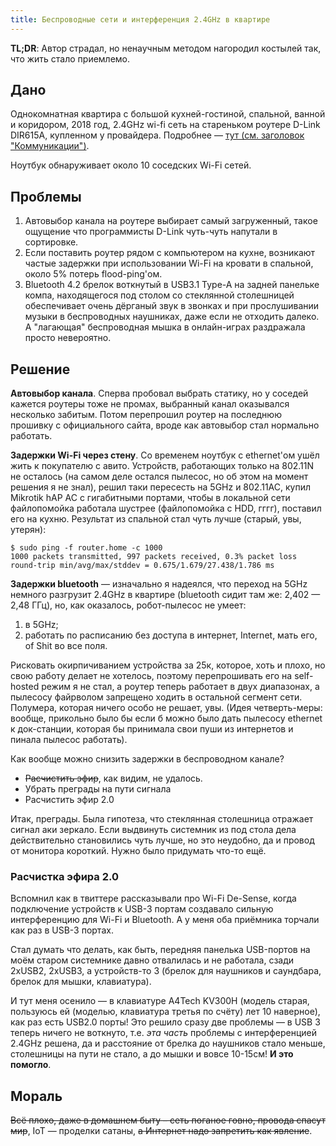 ```yaml
---
title: Беспроводные сети и интерференция 2.4GHz в квартире
---
```


**TL;DR**: Автор страдал, но ненаучным методом нагородил костылей так, что жить стало приемлемо.

## Дано

Однокомнатная квартира с большой кухней-гостиной, спальной, ванной и коридором, 2018 год, 2.4GHz wi-fi сеть на стареньком роутере D-Link DIR615A, купленном у провайдера. Подробнее — [тут (см. заголовок "Коммуникации")](https://strizhechenko.github.io/2019/08/19/flat-management.html#Коммуникации).

Ноутбук обнаруживает около 10 соседских Wi-Fi сетей.

## Проблемы

1. Автовыбор канала на роутере выбирает самый загруженный, такое ощущение что программисты D-Link чуть-чуть напутали в сортировке.
2. Если поставить роутер рядом с компьютером на кухне, возникают частые задержки при использовании Wi-Fi на кровати в спальной, около 5% потерь flood-ping'ом.
3. Bluetooth 4.2 брелок воткнутый в USB3.1 Type-A на задней панельке компа, находящегося под столом со стеклянной столешницей обеспечивает очень дёрганый звук в звонках и при прослушивании музыки в беспроводных наушниках, даже если не отходить далеко. А "лагающая" беспроводная мышка в онлайн-играх раздражала просто невероятно.

## Решение

**Автовыбор канала**. Сперва пробовал выбрать статику, но у соседей кажется роутеры тоже не промах, выбранный канал оказывался несколько забитым. Потом перепрошил роутер на последнюю прошивку с официального сайта, вроде как автовыбор стал нормально работать.

**Задержки Wi-Fi через стену**. Со временем ноутбук с ethernet'ом ушёл жить к покупателю с авито. Устройств, работающих только на 802.11N не осталось (на самом деле остался пылесос, но об этом на момент решения я не знал), решил таки пересесть на 5GHz и 802.11AC, купил Mikrotik hAP AC с гигабитными портами, чтобы в локальной сети файлопомойка работала шустрее (файлопомойка с HDD, гггг), поставил его на кухню. Результат из спальной стал чуть лучше (старый, увы, утерян):

``` shell
$ sudo ping -f router.home -c 1000
1000 packets transmitted, 997 packets received, 0.3% packet loss
round-trip min/avg/max/stddev = 0.675/1.679/27.438/1.786 ms
```

**Задержки bluetooth** — изначально я надеялся, что переход на 5GHz немного разгрузит 2.4GHz в квартире (bluetooth сидит там же: 2,402 — 2,48 ГГц), но, как оказалось, робот-пылесос не умеет:

1. в 5GHz;
2. работать по расписанию без доступа в интернет, Internet, мать его, of Shit во все поля.

Рисковать окирпичиванием устройства за 25к, которое, хоть и плохо, но свою работу делает не хотелось, поэтому перепрошивать его на self-hosted режим я не стал, а роутер теперь работает в двух диапазонах, а пылесосу файрволом запрещено ходить в остальной сегмент сети. Полумера, которая ничего особо не решает, увы. (Идея четверть-меры: вообще, прикольно было бы если б можно было дать пылесосу ethernet к док-станции, которая бы принимала свои пуши из интернетов и пинала пылесос работать).

Как вообще можно снизить задержки в беспроводном канале?

- ~~Расчистить эфир~~, как видим, не удалось.
- Убрать преграды на пути сигнала
- Расчистить эфир 2.0

Итак, преграды. Была гипотеза, что стеклянная столешница отражает сигнал аки зеркало. Если выдвинуть системник из под стола дела действительно становились чуть лучше, но это неудобно, да и провод от монитора короткий. Нужно было придумать что-то ещё.

### Расчистка эфира 2.0

Вспомнил как в твиттере рассказывали про Wi-Fi De-Sense, когда подключение устройств к USB-3 портам создавало сильную интерференцию для Wi-Fi и Bluetooth. А у меня оба приёмника торчали как раз в USB-3 портах.

Стал думать что делать, как быть, передняя панелька USB-портов на моём старом системнике давно отвалилась и не работала, сзади 2хUSB2, 2xUSB3, а устройств-то 3 (брелок для наушников и саундбара, брелок для мышки, клавиатура).

И тут меня осенило — в клавиатуре A4Tech KV300H (модель старая, пользуюсь ей (моделью, клавиатура третья по счёту) лет 10 наверное), как раз есть USB2.0 порты! Это решило сразу две проблемы — в USB 3 теперь ничего не воткнуто, т.е. _эта часть_ проблемы с интерференцией 2.4GHz решена, да и расстояние от брелка до наушников стало меньше, столешницы на пути не стало, а до мышки и вовсе 10-15см! **И это помогло**.

## Мораль

~~Всё плохо, даже в домашнем быту – сеть поганое говно, провода спасут мир~~, IoT — проделки сатаны, ~~а Интернет надо запретить как явление~~.

